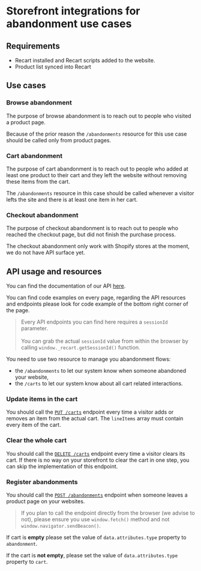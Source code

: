 # Storefront integrations for abandonment use cases

## Requirements

- Recart installed and Recart scripts added to the website.
- Product list synced into Recart

## Use cases

### Browse abandonment

The purpose of browse abandonment is to reach out to people who visited a product page.

Because of the prior reason the `/abandonments` resource for this use case should be called only from product pages.

### Cart abandonment

The purpose of cart abandonment is to reach out to people who added at least one product to their cart and they left the website without removing these items from the cart.

The `/abandonments` resource in this case should be called whenever a visitor lefts the site and there is at least one item in her cart.

### Checkout abandonment

The purpose of checkout abandonment is to reach out to people who reached the checkout page, but did not finish the purchase process.

The checkout abandonment only work with Shopify stores at the moment, we do not have API surface yet.

## API usage and resources

You can find the documentation of our API [here](https://recart-app.stoplight.io/docs/openapi).

You can find code examples on every page, regarding the API resources and endpoints please look for code example of the bottom right corner of the page.

> Every API endpoints you can find here requires a `sessionId` parameter. </br></br>You can grab the actual `sessionId` value from within the browser by calling `window._recart.getSessionId()` function.


You need to use two resource to manage you abandonment flows:

- the `/abandonments` to let our system know when someone abandoned your website,
- the `/carts` to let our system know about all cart related interactions.

### Update items in the cart

You should call the [`PUT /carts`](https://recart-app.stoplight.io/docs/openapi/a7fd1e6e897b4-update-cart) endpoint every time a visitor adds or removes an item from the actual cart. The `lineItems` array must contain every item of the cart.

### Clear the whole cart

You should call the [`DELETE /carts`](https://recart-app.stoplight.io/docs/openapi/8629107e8d3d5-clear-cart) endpoint every time a visitor clears its cart. If there is no way on your storefront to clear the cart in one step, you can skip the implementation of this endpoint.

### Register abandonments

You should call the [`POST /abandonments`](https://recart-app.stoplight.io/docs/openapi/e3d6c4ec98c41-abandon-a-session) endpoint when someone leaves a product page on your websites. 

>If you plan to call the endpoint directly from the browser (we advise to not), please ensure you use `window.fetch()` method and not `window.navigator.sendBeacon()`.

If cart is **empty** please set the value of `data.attributes.type` property to `abandonment`. 

If the cart is **not empty**, please set the value of `data.attributes.type` property to `cart`.